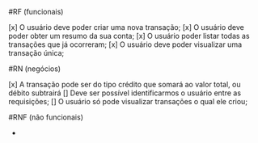 #RF (funcionais)

[x] O usuário deve poder criar uma nova transação;
[x] O usuário deve poder obter um resumo da sua conta;
[x] O usuário poder listar todas as transações que já ocorreram;
[x] O usuário deve poder visualizar uma transação única;

#RN (negócios)

[x] A transação pode ser do tipo crédito que somará ao valor total, ou débito subtrairá
[] Deve ser possível identificarmos o usuário entre as requisições;
[] O usuário só pode visualizar transações o qual ele criou;

#RNF (não funcionais)

- 
